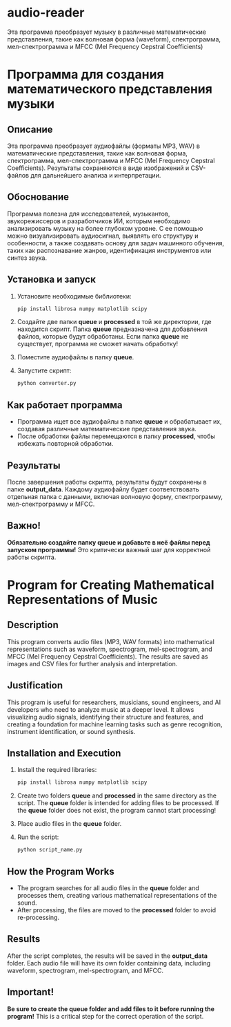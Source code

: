 # audio-reader
Эта программа преобразует музыку в различные математические представления, такие как волновая форма (waveform), спектрограмма, мел-спектрограмма и MFCC (Mel Frequency Cepstral Coefficients)


# Программа для создания математического представления музыки

## Описание
Эта программа преобразует аудиофайлы (форматы MP3, WAV) в математические представления, такие как волновая форма, спектрограмма, мел-спектрограмма и MFCC (Mel Frequency Cepstral Coefficients). Результаты сохраняются в виде изображений и CSV-файлов для дальнейшего анализа и интерпретации.

## Обоснование
Программа полезна для исследователей, музыкантов, звукорежиссеров и разработчиков ИИ, которым необходимо анализировать музыку на более глубоком уровне. С ее помощью можно визуализировать аудиосигнал, выявлять его структуру и особенности, а также создавать основу для задач машинного обучения, таких как распознавание жанров, идентификация инструментов или синтез звука.

## Установка и запуск
1. Установите необходимые библиотеки:
    ```bash
    pip install librosa numpy matplotlib scipy
    ```

2. Создайте две папки **queue** и **processed** в той же директории, где находится скрипт. Папка **queue** предназначена для добавления файлов, которые будут обработаны. Если папка **queue** не существует, программа не сможет начать обработку!

3. Поместите аудиофайлы в папку **queue**.

4. Запустите скрипт:
    ```bash
    python converter.py
    ```

## Как работает программа
- Программа ищет все аудиофайлы в папке **queue** и обрабатывает их, создавая различные математические представления звука.
- После обработки файлы перемещаются в папку **processed**, чтобы избежать повторной обработки.

## Результаты
После завершения работы скрипта, результаты будут сохранены в папке **output_data**. Каждому аудиофайлу будет соответствовать отдельная папка с данными, включая волновую форму, спектрограмму, мел-спектрограмму и MFCC.

## Важно!
**Обязательно создайте папку queue и добавьте в неё файлы перед запуском программы!** Это критически важный шаг для корректной работы скрипта.



# Program for Creating Mathematical Representations of Music

## Description
This program converts audio files (MP3, WAV formats) into mathematical representations such as waveform, spectrogram, mel-spectrogram, and MFCC (Mel Frequency Cepstral Coefficients). The results are saved as images and CSV files for further analysis and interpretation.

## Justification
This program is useful for researchers, musicians, sound engineers, and AI developers who need to analyze music at a deeper level. It allows visualizing audio signals, identifying their structure and features, and creating a foundation for machine learning tasks such as genre recognition, instrument identification, or sound synthesis.

## Installation and Execution
1. Install the required libraries:
    ```bash
    pip install librosa numpy matplotlib scipy
    ```

2. Create two folders **queue** and **processed** in the same directory as the script. The **queue** folder is intended for adding files to be processed. If the **queue** folder does not exist, the program cannot start processing!

3. Place audio files in the **queue** folder.

4. Run the script:
    ```bash
    python script_name.py
    ```

## How the Program Works
- The program searches for all audio files in the **queue** folder and processes them, creating various mathematical representations of the sound.
- After processing, the files are moved to the **processed** folder to avoid re-processing.

## Results
After the script completes, the results will be saved in the **output_data** folder. Each audio file will have its own folder containing data, including waveform, spectrogram, mel-spectrogram, and MFCC.

## Important!
**Be sure to create the queue folder and add files to it before running the program!** This is a critical step for the correct operation of the script.
